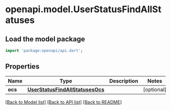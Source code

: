 # openapi.model.UserStatusFindAllStatuses

## Load the model package
```dart
import 'package:openapi/api.dart';
```

## Properties
Name | Type | Description | Notes
------------ | ------------- | ------------- | -------------
**ocs** | [**UserStatusFindAllStatusesOcs**](UserStatusFindAllStatusesOcs.md) |  | [optional] 

[[Back to Model list]](../README.md#documentation-for-models) [[Back to API list]](../README.md#documentation-for-api-endpoints) [[Back to README]](../README.md)


